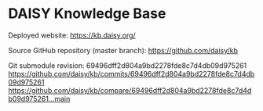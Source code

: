 # DAISY Knowledge Base

Deployed website:
https://kb.daisy.org/

Source GitHub repository (master branch):
https://github.com/daisy/kb

Git submodule revision:
69496dff2d804a9bd2278fde8c7d4db09d975261
https://github.com/daisy/kb/commits/69496dff2d804a9bd2278fde8c7d4db09d975261
https://github.com/daisy/kb/compare/69496dff2d804a9bd2278fde8c7d4db09d975261...main
